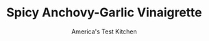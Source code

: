 ---
layout: ../../layouts/MarkdownPostLayout.astro
title: Spicy Anchovy-Garlic Vinaigrette
author: America's Test Kitchen
pubDate: 2023-03-15
description: "What’s the secret to the world’s easiest vinaigrette ­dressing? Hint: Shake things up."
image_url: https://res.cloudinary.com/hksqkdlah/image/upload/ar_1:1,c_fill,dpr_2.0,f_auto,fl_lossy.progressive.strip_profile,g_faces:auto,q_auto:low,w_344/10189_sfs-5-easyvinaigrettes-1
tags: ["American","Sauces"]
calories: 416
protein: 
carbohydrates: 2
fats: 
fiber: 
ingredients: ["1 tablespoon, balsamic vinegar","1 teaspoon, minced shallot","3 tablespoons, extra-virgin olive oil","1 , anchovy fillet, rinsed, patted dry, and minced","1 teaspoon, honey","1/2 teaspoon regular or light, mayonnaise","1/2 teaspoon, Dijon mustard","1/4 teaspoon, red pepper flakes","1/4 teaspoon, minced garlic","1/8 teaspoon, salt","1/8 teaspoon, pepper"]
serves: 4
time: "15 minutes"
instructions: ["Combine vinegar and shallot in small jar; let sit for 5 minutes. Add oil, anchovy, honey, mayonnaise, mustard, pepper flakes, garlic, salt, and pepper to jar, affix lid, and shake vigorously until emulsified, about 30 seconds."]
nutrition: ["17 mg Potassium","5 mg Phosphorus","5 mg Calcium","1 mg Magnesium","49 mg Sodium","10 g Fat","7 g Monounsaturated","1 g Polyunsaturated","1 g Saturated","2 g Sugars","6 µg Vitamin K","5 g Water","2 g Carbs","1 mg Vitamin E","104 kcal Energy","1 g Sugars, added","416 calories"]
notes: "The vinaigrette will keep for three days in the refrigerator. Shake well before using."
---